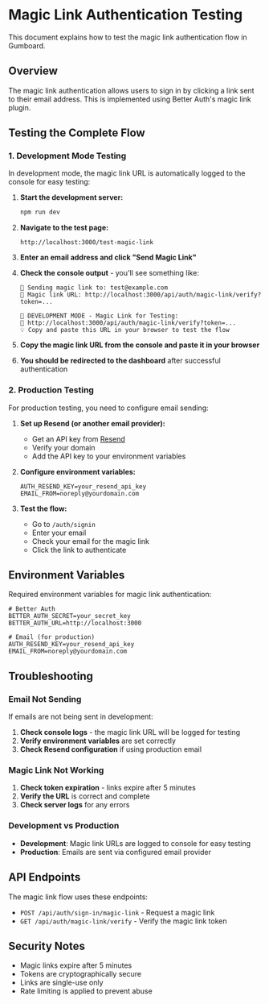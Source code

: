 # Magic Link Authentication Testing

This document explains how to test the magic link authentication flow in Gumboard.

## Overview

The magic link authentication allows users to sign in by clicking a link sent to their email address. This is implemented using Better Auth's magic link plugin.

## Testing the Complete Flow

### 1. Development Mode Testing

In development mode, the magic link URL is automatically logged to the console for easy testing:

1. **Start the development server:**
   ```bash
   npm run dev
   ```

2. **Navigate to the test page:**
   ```
   http://localhost:3000/test-magic-link
   ```

3. **Enter an email address and click "Send Magic Link"**

4. **Check the console output** - you'll see something like:
   ```
   📧 Sending magic link to: test@example.com
   🔗 Magic link URL: http://localhost:3000/api/auth/magic-link/verify?token=...
   
   🚀 DEVELOPMENT MODE - Magic Link for Testing:
   🔗 http://localhost:3000/api/auth/magic-link/verify?token=...
   💡 Copy and paste this URL in your browser to test the flow
   ```

5. **Copy the magic link URL from the console and paste it in your browser**

6. **You should be redirected to the dashboard** after successful authentication

### 2. Production Testing

For production testing, you need to configure email sending:

1. **Set up Resend (or another email provider):**
   - Get an API key from [Resend](https://resend.com)
   - Verify your domain
   - Add the API key to your environment variables

2. **Configure environment variables:**
   ```env
   AUTH_RESEND_KEY=your_resend_api_key
   EMAIL_FROM=noreply@yourdomain.com
   ```

3. **Test the flow:**
   - Go to `/auth/signin`
   - Enter your email
   - Check your email for the magic link
   - Click the link to authenticate

## Environment Variables

Required environment variables for magic link authentication:

```env
# Better Auth
BETTER_AUTH_SECRET=your_secret_key
BETTER_AUTH_URL=http://localhost:3000

# Email (for production)
AUTH_RESEND_KEY=your_resend_api_key
EMAIL_FROM=noreply@yourdomain.com
```

## Troubleshooting

### Email Not Sending

If emails are not being sent in development:

1. **Check console logs** - the magic link URL will be logged for testing
2. **Verify environment variables** are set correctly
3. **Check Resend configuration** if using production email

### Magic Link Not Working

1. **Check token expiration** - links expire after 5 minutes
2. **Verify the URL** is correct and complete
3. **Check server logs** for any errors

### Development vs Production

- **Development**: Magic link URLs are logged to console for easy testing
- **Production**: Emails are sent via configured email provider

## API Endpoints

The magic link flow uses these endpoints:

- `POST /api/auth/sign-in/magic-link` - Request a magic link
- `GET /api/auth/magic-link/verify` - Verify the magic link token

## Security Notes

- Magic links expire after 5 minutes
- Tokens are cryptographically secure
- Links are single-use only
- Rate limiting is applied to prevent abuse 